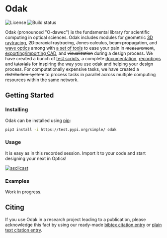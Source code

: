 # Odak
![License](https://img.shields.io/badge/license-Apache--2.0-blue.svg)
![Build status](https://travis-ci.com/kunguz/odak.svg?branch=next)

Odak (pronounced "O-dawec") is the fundamental library for scientific computing in optical sciences. Odak includes modules for geometric [3D raytracing](odak/raytracing/), ~~2D paraxial raytracing~~, ~~Jones calculus~~, ~~beam propagation~~, and [wave optics](odak/wave) among with [a set of tools](odak/tools) to ease your pain in ~~measurement~~, [exporting/importing CAD](odak/tools/asset.py), and ~~visualization~~ during a design process. We have created a bunch of [test scripts](test/), a complete [documentation](docs), [recordings](recordings) and ~~tutorials~~ for inspiring the way you use odak and helping your design process. For computationally expensive tasks, we have created a ~~distribution system~~ to process tasks in parallel across multiple computing resources within the same network.

## Getting Started

### Installing
Odak can be installed using [pip](https://pypi.org/project/pip):

```bash
pip3 install -i https://test.pypi.org/simple/ odak
```

### Usage
It is easy as in this recorded session. Import it to your code and start designing your next in Optics!

[![asciicast](https://asciinema.org/a/290015.svg)](https://asciinema.org/a/290015)

### Examples
Work in progress.

## Citing
If you use Odak in a research project leading to a publication, please acknowledge this fact by using our ready-made [bibtex citation entry](citations/odak.bib) or [plain text citation entry](citations/odak.txt).
